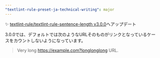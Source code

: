 ```yaml
---
"textlint-rule-preset-ja-technical-writing": major
---
```


:sparkles: [textlint-rule/textlint-rule-sentence-length v3.0.0](https://github.com/textlint-rule/textlint-rule-sentence-length/releases/v3.0.0)へアップデート

3.0.0では、デフォルトでは次のようなURLそのものがリンクとなっているケースをカウントしないようになっています。

> Very long <https://example.com?longlonglong> URL.
